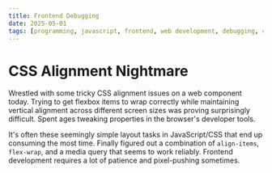 ```yaml
---
title: Frontend Debugging
date: 2025-05-01
tags: [programming, javascript, frontend, web development, debugging, css]
---
```


# CSS Alignment Nightmare

Wrestled with some tricky CSS alignment issues on a web component today. Trying to get flexbox items to wrap correctly while maintaining vertical alignment across different screen sizes was proving surprisingly difficult. Spent ages tweaking properties in the browser's developer tools.

It's often these seemingly simple layout tasks in JavaScript/CSS that end up consuming the most time. Finally figured out a combination of `align-items`, `flex-wrap`, and a media query that seems to work reliably. Frontend development requires a lot of patience and pixel-pushing sometimes.